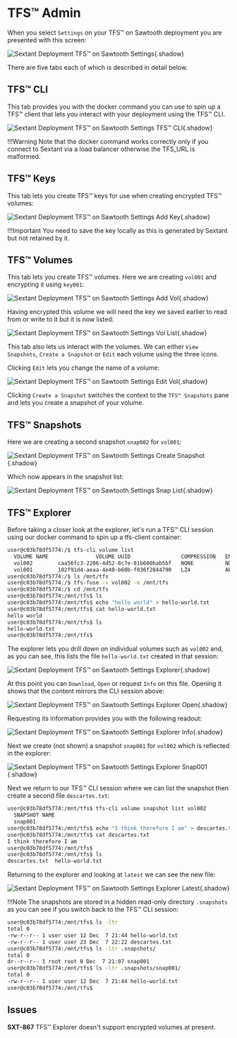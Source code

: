 # TFS™ Admin

When you select `Settings` on your TFS™ on Sawtooth deployment you are presented
with this screen:

![Sextant Deployment TFS™ on Sawtooth
Settings](../../images/sextant-deployments-tfs-sawtooth-settings.png){.shadow}

There are five tabs each of which is described in detail below.

## TFS™ CLI

This tab provides you with the docker command you can use to spin up a TFS™
client that lets you interact with your deployment using the TFS™ CLI.

![Sextant Deployment TFS™ on Sawtooth Settings TFS™
CLI](../../images/sextant-deployments-tfs-sawtooth-settings-tfs-cli.png){.shadow}

!!!Warning
    Note that the docker command works correctly only if you connect to Sextant
    via a load balancer otherwise the TFS_URL is malformed.

## TFS™ Keys

This tab lets you create TFS™ keys for use when creating encrypted TFS™ volumes:

![Sextant Deployment TFS™ on Sawtooth Settings Add
Key](../../images/sextant-deployments-tfs-sawtooth-settings-add-key.png){.shadow}

!!!Important
    You need to save the key locally as this is generated by Sextant but not
    retained by it.

## TFS™ Volumes

This tab lets you create TFS™ volumes. Here we are creating `vol001` and
encrypting it using `key001`:

![Sextant Deployment TFS™ on Sawtooth Settings Add
Vol](../../images/sextant-deployments-tfs-sawtooth-settings-add-vol.png){.shadow}

Having encrypted this volume we will need the key we saved earlier to read from
or write to it but it is now listed:

![Sextant Deployment TFS™ on Sawtooth Settings Vol
List](../../images/sextant-deployments-tfs-sawtooth-settings-vol-list.png){.shadow}

This tab also lets us interact with the volumes. We can either `View Snapshots`,
`Create a Snapshot` or `Edit` each volume using the three icons.

Clicking `Edit` lets you change the name of a volume:

![Sextant Deployment TFS™ on Sawtooth Settings Edit
Vol](../../images/sextant-deployments-tfs-sawtooth-settings-edit-vol.png){.shadow}

Clicking `Create a Snapshot` switches the context to the `TFS™ Snapshots` pane
and lets you create a snapshot of your volume.

## TFS™ Snapshots

Here we are creating a second snapshot `snap002` for `vol001`:

![Sextant Deployment TFS™ on Sawtooth Settings Create
Snapshot](../../images/sextant-deployments-tfs-sawtooth-settings-create-snapshot.png){.shadow}

Which now appears in the snapshot list:

![Sextant Deployment TFS™ on Sawtooth Settings Snap
List](../../images/sextant-deployments-tfs-sawtooth-settings-snap-list.png){.shadow}

## TFS™ Explorer

Before taking a closer look at the explorer, let's run a TFS™ CLI session using
our docker command to spin up a tfs-client container:

```bash
user@c03b78df5774:/$ tfs-cli volume list
  VOLUME NAME               VOLUME UUID                COMPRESSION   ENCRYPTION
  vol002        caa56fc3-2206-4d52-8c7e-81b600bab5bf   NONE          NONE
  vol001        102f91d4-aeaa-4e40-b60b-f036f2844790   LZ4           AES_GCM
user@c03b78df5774:/$ ls /mnt/tfs
user@c03b78df5774:/$ tfs-fuse -v vol002 -m /mnt/tfs
user@c03b78df5774:/$ cd /mnt/tfs
user@c03b78df5774:/mnt/tfs$ ls
user@c03b78df5774:/mnt/tfs$ echo "hello world" > hello-world.txt
user@c03b78df5774:/mnt/tfs$ cat hello-world.txt
hello world
user@c03b78df5774:/mnt/tfs$ ls
hello-world.txt
user@c03b78df5774:/mnt/tfs$
```

The explorer lets you drill down on individual volumes such as `vol002` and, as
you can see, this lists the file `hello-world.txt` created in that session:

![Sextant Deployment TFS™ on Sawtooth Settings
Explorer](../../images/sextant-deployments-tfs-sawtooth-settings-explorer.png){.shadow}

At this point you can `Download`, `Open` or request `Info` on this file.
Opening it shows that the content mirrors the CLI session above:

![Sextant Deployment TFS™ on Sawtooth Settings Explorer
Open](../../images/sextant-deployments-tfs-sawtooth-settings-explorer-open.png){.shadow}

Requesting its information provides you with the following readout:

![Sextant Deployment TFS™ on Sawtooth Settings Explorer
Info](../../images/sextant-deployments-tfs-sawtooth-settings-explorer-info.png){.shadow}

Next we create (not shown) a snapshot `snap001` for `vol002` which is reflected
in the explorer:

![Sextant Deployment TFS™ on Sawtooth Settings Explorer
Snap001](../../images/sextant-deployments-tfs-sawtooth-settings-explorer-snap001.png){.shadow}

Next we return to our TFS™ CLI session where we can list the snapshot then
create a second file `descartes.txt`:

```bash
user@c03b78df5774:/mnt/tfs$ tfs-cli volume snapshot list vol002
  SNAPSHOT NAME
  snap001
user@c03b78df5774:/mnt/tfs$ echo "I think therefore I am" > descartes.txt
user@c03b78df5774:/mnt/tfs$ cat descartes.txt
I think therefore I am
user@c03b78df5774:/mnt/tfs$
user@c03b78df5774:/mnt/tfs$ ls
descartes.txt  hello-world.txt
```

Returning to the explorer and looking at `latest` we can see the new file:

![Sextant Deployment TFS™ on Sawtooth Settings Explorer
Latest](../../images/sextant-deployments-tfs-sawtooth-settings-explorer-latest.png){.shadow}

!!!Note
    The snapshots are stored in a hidden read-only directory `.snapshots` as
    you can see if you switch back to the TFS™ CLI session:

```bash
user@c03b78df5774:/mnt/tfs$ ls -ltr
total 0
-rw-r--r-- 1 user user 12 Dec  7 21:44 hello-world.txt
-rw-r--r-- 1 user user 23 Dec  7 22:22 descartes.txt
user@c03b78df5774:/mnt/tfs$ ls -ltr .snapshots/
total 0
dr--r--r-- 1 root root 0 Dec  7 21:07 snap001
user@c03b78df5774:/mnt/tfs$ ls -ltr .snapshots/snap001/
total 0
-rw-r--r-- 1 user user 12 Dec  7 21:44 hello-world.txt
user@c03b78df5774:/mnt/tfs$
```

## Issues

__SXT-867__ TFS™ Explorer doesn't support encrypted volumes at present.
